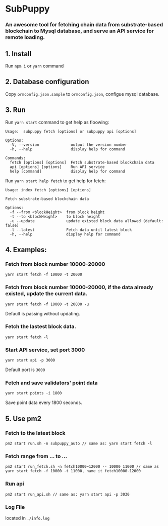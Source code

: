 # SubPuppy 
### An awesome tool for fetching chain data from substrate-based blockchain to Mysql database, and serve an API service for remote loading.

## 1. Install
Run `npm i` or `yarn` command

## 2. Database configuration

Copy `ormconfig.json.sample` to `ormconfig.json`, configue mysql database.

## 3. Run
Run `yarn start` command to get help as floowing:
```
Usage:  subpuppy fetch [options] or subpuppy api [options]

Options:
  -V, --version              output the version number
  -h, --help                 display help for command

Commands:
  fetch [options] [options]  Fetch substrate-based blockchain data
  api [options] [options]    Run API service
  help [command]             display help for command
```
Run `yarn start help fetch` to get help for fetch:
```
Usage: index fetch [options] [options]

Fetch substrate-based blockchain data

Options:
  -f --from <blockHeight>  from block height
  -t --to <blockHeight>    to block height
  -u --update              update existed block data allowed (default: false)
  -l --latest              Fetch data until latest block
  -h, --help               display help for command
```

## 4. Examples:

### Fetch from block number 10000-20000
```
yarn start fetch -f 10000 -t 20000
```

### Fetch from block number 10000-20000, if the data already existed, update the current data. 
```
yarn start fetch -f 10000 -t 20000 -u
```
Default is passing without updating.

### Fetch the lastest block data.
```
yarn start fetch -l
```

### Start API service, set port 3000
```
yarn start api -p 3000
```
Default port is `3000`

### Fetch and save validators' point data
```
yarn start points -i 1800
```
Save point data every 1800 seconds.


## 5. Use pm2
### Fetch to the latest block
```
pm2 start run.sh -n subpuppy_auto // same as: yarn start fetch -l
```

### Fetch range from ... to ...
```
pm2 start run_fetch.sh -n fetch10000~12000 -- 10000 11000 // same as yarn start fetch -f 10000 -t 11000, name it fetch10000~12000
```

### Run api
```
pm2 start run_api.sh // same as: yarn start api -p 3030
```

### Log File
located in `./info.log`

